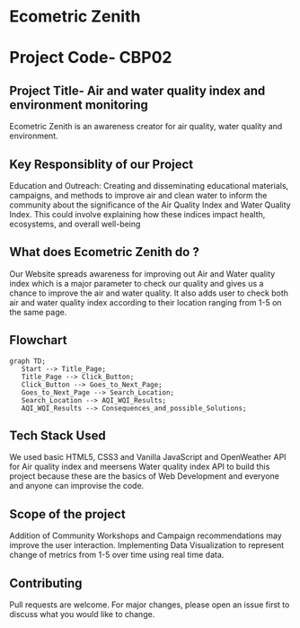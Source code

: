 # Ecometric Zenith
# Project Code- CBP02 
## Project Title- Air and water quality index and environment monitoring
Ecometric Zenith is an awareness creator for air quality, water quality and environment.

## Key Responsiblity of our Project

Education and Outreach: Creating and disseminating educational materials, campaigns, and methods to improve air and clean water to inform the community about the significance of the Air Quality Index and Water Quality Index. This could involve explaining how these indices impact health, ecosystems, and overall well-being


## What does Ecometric Zenith do ?
Our Website spreads awareness for improving out Air and Water quality index which is a major parameter to check our quality and gives us a chance to improve the air and water quality. 
It also adds user to check both air and water quality index according to their location ranging from 1-5 on the same page.

## Flowchart
```mermaid
graph TD;
   Start --> Title_Page;
   Title_Page --> Click_Button;
   Click_Button --> Goes_to_Next_Page;
   Goes_to_Next_Page --> Search_Location;
   Search_Location --> AQI_WQI_Results;
   AQI_WQI_Results --> Consequences_and_possible_Solutions;
```
## Tech Stack Used

We used basic HTML5, CSS3 and Vanilla JavaScript and OpenWeather API for Air quality index and meersens Water quality index API to build this project because these are the basics of Web Development and everyone and anyone can improvise the code.

## Scope of the project 
Addition of Community Workshops and Campaign recommendations may improve the user interaction. Implementing Data Visualization to represent change of metrics from 1-5 over time using real time data. 
## Contributing

Pull requests are welcome. For major changes, please open an issue first
to discuss what you would like to change.

